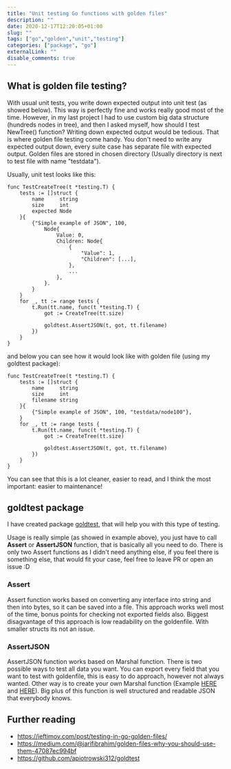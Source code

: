 ```yaml
---
title: "Unit testing Go functions with golden files"
description: ""
date: 2020-12-17T12:20:05+01:00
slug: ""
tags: ["go","golden","unit","testing"]
categories: ["package", "go"]
externalLink: ""
disable_comments: true
---
```


## What is golden file testing? 

With usual unit tests, you write down expected output into unit test (as showed below). This way is perfectly fine and works really good most of the time. However, in my last project I had to use custom big data structure (hundreds nodes in tree), and then I asked myself, how should I test NewTree() function? Writing down expected output would be tedious. That is where golden file testing come handy. You don't need to write any expected output down, every suite case has separate file with expected output. Golden files are stored in chosen directory (Usually directory is next to test file with name "testdata").

Usually, unit test looks like this:

```golang
func TestCreateTree(t *testing.T) {
	tests := []struct {
		name     string
		size     int
		expected Node
	}{
		{"Simple example of JSON", 100,
			Node{
				Value: 0,
				Children: Node{
					{
						"Value": 1,
						"Children": [...],
					},
					...
				},
			}.
		}
	}
	for _, tt := range tests {
		t.Run(tt.name, func(t *testing.T) {
			got := CreateTree(tt.size)

			goldtest.AssertJSON(t, got, tt.filename)
		})
	}
}
```

and below you can see how it would look like with golden file (using my goldtest package):

```golang
func TestCreateTree(t *testing.T) {
	tests := []struct {
		name     string
		size     int
		filename string
	}{
		{"Simple example of JSON", 100, "testdata/node100"},
	}
	for _, tt := range tests {
		t.Run(tt.name, func(t *testing.T) {
			got := CreateTree(tt.size)

			goldtest.AssertJSON(t, got, tt.filename)
		})
	}
}
```

You can see that this is a lot cleaner, easier to read, and I think the most important: easier to maintenance!

## goldtest package

I have created package [goldtest](https://github.com/apiotrowski312/goldtest), that will help you with this type of testing.

Usage is really simple (as showed in example above), you just have to call **Assert** or **AssertJSON** function, that is basically all you need to do. There is only two Assert functions as I didn't need anything else, if you feel there is something else, that would fit your case, feel free to leave PR or open an issue :D

### Assert

Assert function works based on converting any interface into string and then into bytes, so it can be saved into a file. This approach works well most of the time, bonus points for checking not exported fields also. Biggest disagvantage of this approach is low readability on the goldenfile. With smaller structs its not an issue.

### AssertJSON

AssertJSON function works based on Marshal function. There is two possible ways to test all data you want. You can export every field that you want to test with goldenfile, this is easy to do approach, however not always wanted. Other way is to create your own Marshal function (Example [HERE](http://choly.ca/post/go-json-marshalling/) and [HERE](https://medium.com/@dynastymasra/override-json-marshalling-in-go-cb418102c60f)). Big plus of this function is well structured and readable JSON that everybody knows.

## Further reading
- https://ieftimov.com/post/testing-in-go-golden-files/
- https://medium.com/@jarifibrahim/golden-files-why-you-should-use-them-47087ec994bf
- https://github.com/apiotrowski312/goldtest